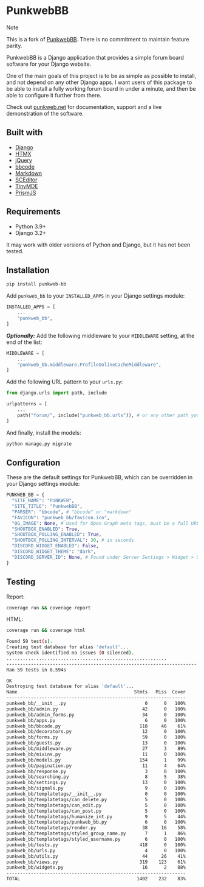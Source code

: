 # PunkwebBB

> [!NOTE]  
> This is a fork of [PunkwebBB](https://github.com/punkweb/punkweb-bb). There is no commitment to maintain feature parity.

PunkwebBB is a Django application that provides a simple forum board software for your Django website.

One of the main goals of this project is to be as simple as possible to install, and not depend on any other Django apps.  I want users of this package to be able to install a fully working forum board in under a minute, and then be able to configure it further from there.

Check out [punkweb.net](https://punkweb.net/board/) for documentation, support and a live demonstration of the software.

## Built with

- [Django](https://www.djangoproject.com/)
- [HTMX](https://htmx.org/)
- [jQuery](https://jquery.com/)
- [bbcode](https://pypi.org/project/bbcode/)
- [Markdown](https://pypi.org/project/Markdown/)
- [SCEditor](https://www.sceditor.com/)
- [TinyMDE](https://github.com/jefago/tiny-markdown-editor)
- [PrismJS](https://prismjs.com/)

## Requirements

- Python 3.9+
- Django 3.2+

It may work with older versions of Python and Django, but it has not been tested.

## Installation

```bash
pip install punkweb-bb
```

Add `punkweb_bb` to your `INSTALLED_APPS` in your Django settings module:

```python
INSTALLED_APPS = [
    ...
    "punkweb_bb",
]
```

**_Optionally:_** Add the following middleware to your `MIDDLEWARE` setting, at the end of the list:

```python
MIDDLEWARE = [
    ...
    "punkweb_bb.middleware.ProfileOnlineCacheMiddleware",
]
```

Add the following URL pattern to your `urls.py`:

```python
from django.urls import path, include

urlpatterns = [
    ...
    path("forum/", include("punkweb_bb.urls")), # or any other path you want
]
```

And finally, install the models:

```bash
python manage.py migrate
```

## Configuration

These are the default settings for PunkwebBB, which can be overridden in your Django settings module:

```python
PUNKWEB_BB = {
  "SITE_NAME": "PUNKWEB",
  "SITE_TITLE": "PunkwebBB",
  "PARSER": "bbcode", # "bbcode" or "markdown"
  "FAVICON": "punkweb_bb/favicon.ico",
  "OG_IMAGE": None, # Used for Open Graph meta tags, must be a full URL!
  "SHOUTBOX_ENABLED": True,
  "SHOUTBOX_POLLING_ENABLED": True,
  "SHOUTBOX_POLLING_INTERVAL": 30, # in seconds
  "DISCORD_WIDGET_ENABLED": False,
  "DISCORD_WIDGET_THEME": "dark",
  "DISCORD_SERVER_ID": None, # Found under Server Settings > Widget > Server ID
}
```

## Testing

Report:

```bash
coverage run && coverage report
```

HTML:

```bash
coverage run && coverage html
```

```bash
Found 59 test(s).
Creating test database for alias 'default'...
System check identified no issues (0 silenced).
...........................................................
----------------------------------------------------------------------
Ran 59 tests in 8.594s

OK
Destroying test database for alias 'default'...
Name                                           Stmts   Miss  Cover
------------------------------------------------------------------
punkweb_bb/__init__.py                             0      0   100%
punkweb_bb/admin.py                               42      0   100%
punkweb_bb/admin_forms.py                         34      0   100%
punkweb_bb/apps.py                                 6      0   100%
punkweb_bb/bbcode.py                             118     46    61%
punkweb_bb/decorators.py                          12      0   100%
punkweb_bb/forms.py                               59      0   100%
punkweb_bb/guests.py                              13      0   100%
punkweb_bb/middleware.py                          27      3    89%
punkweb_bb/mixins.py                              11      0   100%
punkweb_bb/models.py                             154      1    99%
punkweb_bb/pagination.py                          11      4    64%
punkweb_bb/response.py                             3      0   100%
punkweb_bb/searching.py                            8      5    38%
punkweb_bb/settings.py                            13      0   100%
punkweb_bb/signals.py                              9      0   100%
punkweb_bb/templatetags/__init__.py                0      0   100%
punkweb_bb/templatetags/can_delete.py              5      0   100%
punkweb_bb/templatetags/can_edit.py                5      0   100%
punkweb_bb/templatetags/can_post.py                5      0   100%
punkweb_bb/templatetags/humanize_int.py            9      5    44%
punkweb_bb/templatetags/punkweb_bb.py              6      0   100%
punkweb_bb/templatetags/render.py                 38     16    58%
punkweb_bb/templatetags/styled_group_name.py       7      1    86%
punkweb_bb/templatetags/styled_username.py         6      0   100%
punkweb_bb/tests.py                              418      0   100%
punkweb_bb/urls.py                                 4      0   100%
punkweb_bb/utils.py                               44     26    41%
punkweb_bb/views.py                              319    123    61%
punkweb_bb/widgets.py                             16      2    88%
------------------------------------------------------------------
TOTAL                                           1402    232    83%
```
